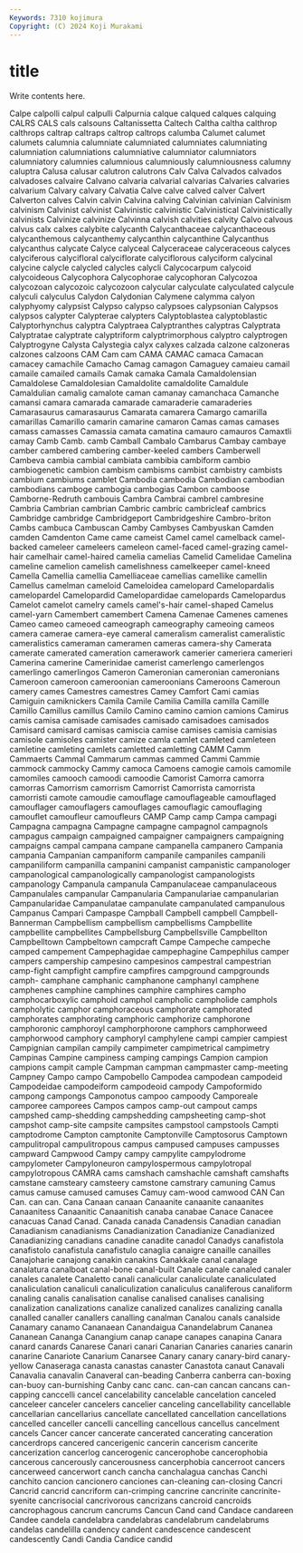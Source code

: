 ```yaml
---
Keywords: 7310 kojimura
Copyright: (C) 2024 Koji Murakami
---
```


# title

Write contents here.



 Calpe calpolli calpul calpulli Calpurnia calque
calqued calques calquing CALRS CALS cals calsouns Caltanissetta Caltech Caltha
caltha calthrop calthrops caltrap caltraps caltrop caltrops calumba Calumet calumet
calumets calumnia calumniate calumniated calumniates calumniating calumniation calumniations calumniative calumniator
calumniators calumniatory calumnies calumnious calumniously calumniousness calumny caluptra Calusa calusar
calutron calutrons Calv Calva Calvados calvados calvadoses calvaire Calvano calvaria
calvarial calvarias Calvaries calvaries calvarium Calvary calvary Calvatia Calve calve
calved calver Calvert Calverton calves Calvin calvin Calvina calving Calvinian
calvinian Calvinism calvinism Calvinist calvinist Calvinistic calvinistic Calvinistical Calvinistically calvinists
Calvinize calvinize Calvinna calvish calvities calvity Calvo calvous calvus calx
calxes calybite calycanth Calycanthaceae calycanthaceous calycanthemous calycanthemy calycanthin calycanthine Calycanthus
calycanthus calycate Calyce calyceal Calyceraceae calyceraceous calyces calyciferous calycifloral calyciflorate
calyciflorous calyciform calycinal calycine calycle calycled calycles calycli Calycocarpum calycoid
calycoideous Calycophora Calycophorae calycophoran Calycozoa calycozoan calycozoic calycozoon calycular calyculate
calyculated calycule calyculi calyculus Calydon Calydonian Calymene calymma calyon calyphyomy
calypsist Calypso calypso calypsoes calypsonian Calypsos calypsos calypter Calypterae calypters
Calyptoblastea calyptoblastic Calyptorhynchus calyptra Calyptraea Calyptranthes calyptras Calyptrata Calyptratae calyptrate
calyptriform calyptrimorphous calyptro calyptrogen Calyptrogyne Calysta Calystegia calyx calyxes calzada
calzone calzoneras calzones calzoons CAM Cam cam CAMA CAMAC camaca
Camacan camacey camachile Camacho Camag camagon Camaguey camaieu camail camaile
camailed camails Camak camaka Camala Camaldolensian Camaldolese Camaldolesian Camaldolite camaldolite
Camaldule Camaldulian camalig camalote caman camanay camanchaca Camanche camansi camara
camarada camarade camaraderie camaraderies Camarasaurus camarasaurus Camarata camarera Camargo camarilla
camarillas Camarillo camarin camarine camaron Camas camas camases camass camasses
Camassia camata camatina camauro camauros Camaxtli camay Camb Camb. camb
Camball Cambalo Cambarus Cambay cambaye camber cambered cambering camber-keeled cambers
Camberwell Cambeva cambia cambial cambiata cambibia cambiform cambio cambiogenetic cambion
cambism cambisms cambist cambistry cambists cambium cambiums camblet Cambodia cambodia
Cambodian cambodian cambodians camboge cambogia cambogias Cambon camboose Camborne-Redruth cambouis
Cambra Cambrai cambrel cambresine Cambria Cambrian cambrian Cambric cambric cambricleaf
cambrics Cambridge cambridge Cambridgeport Cambridgeshire Cambro-briton Cambs cambuca Cambuscan Camby
Cambyses Cambyuskan Camden camden Camdenton Came came cameist Camel camel
camelback camel-backed cameleer cameleers cameleon camel-faced camel-grazing camel-hair camelhair camel-haired
camelia camelias Camelid Camelidae Camelina cameline camelion camelish camelishness camelkeeper
camel-kneed Camella Camellia camellia Camelliaceae camellias camellike camellin Camellus camelman
cameloid Cameloidea camelopard Camelopardalis camelopardel Camelopardid Camelopardidae camelopards Camelopardus Camelot
camelot camelry camels camel's-hair camel-shaped Camelus camel-yarn Camembert camembert Camena
Camenae Camenes camenes Cameo cameo cameoed cameograph cameography cameoing cameos
camera camerae camera-eye cameral cameralism cameralist cameralistic cameralistics cameraman cameramen
cameras camera-shy Camerata camerate camerated cameration camerawork camerier cameriera camerieri
Camerina camerine Camerinidae camerist camerlengo camerlengos camerlingo camerlingos Cameron Cameronian
cameronian cameronians Cameroon cameroon cameroonian cameroonians Cameroons Cameroun camery cames
Camestres camestres Camey Camfort Cami camias Camiguin camiknickers Camila Camile
Camilia Camilla camilla Camille Camillo Camillus camillus Camilo Camino camino
camion camions Camirus camis camisa camisade camisades camisado camisadoes camisados
Camisard camisard camisas camiscia camise camises camisia camisias camisole camisoles
camister camize camla camlet camleted camleteen camletine camleting camlets camletted
camletting CAMM Camm Cammaerts Cammal Cammarum cammas cammed Cammi Cammie
cammock cammocky Cammy camoca Camoens camogie camois camomile camomiles camooch
camoodi camoodie Camorist Camorra camorra camorras Camorrism camorrism Camorrist Camorrista
camorrista camorristi camote camoudie camouflage camouflageable camouflaged camouflager camouflagers camouflages
camouflagic camouflaging camouflet camoufleur camoufleurs CAMP Camp camp Campa campagi
Campagna campagna Campagne campagne campagnol campagnols campagus campaign campaigned campaigner
campaigners campaigning campaigns campal campana campane campanella campanero Campania campania
Campanian campaniform campanile campaniles campanili campaniliform campanilla campanini campanist campanistic
campanologer campanological campanologically campanologist campanologists campanology Campanula campanula Campanulaceae campanulaceous
Campanulales campanular Campanularia Campanulariae campanularian Campanularidae Campanulatae campanulate campanulated campanulous
Campanus Campari Campaspe Campball Campbell campbell Campbell-Bannerman Campbellism campbellism campbellisms
Campbellite campbellite campbellites Campbellsburg Campbellsville Campbellton Campbelltown Campbeltown campcraft Campe
Campeche campeche camped campement Campephagidae campephagine Campephilus camper campers campership
campesino campesinos campestral campestrian camp-fight campfight campfire campfires campground campgrounds
camph- camphane camphanic camphanone camphanyl camphene camphenes camphine camphines camphire
camphires campho camphocarboxylic camphoid camphol campholic campholide camphols campholytic camphor
camphoraceous camphorate camphorated camphorates camphorating camphoric camphorize camphorone camphoronic camphoroyl
camphorphorone camphors camphorweed camphorwood camphory camphoryl camphylene campi campier campiest
Campignian campilan campily campimeter campimetrical campimetry Campinas Campine campiness camping
campings Campion campion campions campit cample Campman campman campmaster camp-meeting
Campney Campo campo Campobello Campodea campodean campodeid Campodeidae campodeiform campodeoid
campody Campoformido campong campongs Camponotus campoo campoody Camporeale camporee camporees
Campos campos camp-out campout camps campshed camp-shedding campshedding campsheeting camp-shot
campshot camp-site campsite campsites campstool campstools Campti camptodrome Campton camptonite
Camptonville Camptosorus Camptown campulitropal campulitropous campus campused campuses campusses campward
Campwood Campy campy campylite campylodrome campylometer Campyloneuron campylospermous campylotropal campylotropous
CAMRA cams camshach camshachle camshaft camshafts camstane camsteary camsteery camstone
camstrary camuning Camus camus camuse camused camuses Camuy cam-wood camwood
CAN Can Can. can can. Cana Canaan canaan Canaanite canaanite
canaanites Canaanitess Canaanitic Canaanitish canaba canabae Canace Canacee canacuas Canad
Canad. Canada canada Canadensis Canadian canadian Canadianism canadianisms Canadianization Canadianize
Canadianized Canadianizing canadians canadine canadite canadol Canadys canafistola canafistolo canafistula
canafistulo canaglia canaigre canaille canailles Canajoharie canajong canakin canakins Canakkale
canal canalage canalatura canalboat canal-bone canal-built Canale canale canaled canaler
canales canalete Canaletto canali canalicular canaliculate canaliculated canaliculation canaliculi canaliculization
canaliculus canaliferous canaliform canaling canalis canalisation canalise canalised canalises canalising
canalization canalizations canalize canalized canalizes canalizing canalla canalled canaller canallers
canalling canalman Canalou canals canalside Canamary canamo Cananaean Canandaigua Canandelabrum
Cananea Cananean Cananga Canangium canap canape canapes canapina Canara canard
canards Canarese Canari canari Canarian Canaries canaries canarin canarine Canariote
Canarium Canarsee Canary canary canary-bird canary-yellow Canaseraga canasta canastas canaster
Canastota canaut Canavali Canavalia canavalin Canaveral can-beading Canberra canberra can-boxing
can-buoy can-burnishing Canby canc canc. can-can cancan cancans can-capping canccelli
cancel cancelability cancelable cancelation canceled canceleer canceler cancelers cancelier canceling
cancellability cancellable cancellarian cancellarius cancellate cancellated cancellation cancellations cancelled canceller
cancelli cancelling cancellous cancellus cancelment cancels Cancer cancer cancerate cancerated
cancerating canceration cancerdrops cancered cancerigenic cancerin cancerism cancerite cancerization cancerlog
cancerogenic cancerophobe cancerophobia cancerous cancerously cancerousness cancerphobia cancerroot cancers cancerweed
cancerwort canch cancha canchalagua canchas Canchi canchito cancion cancionero canciones
can-cleaning can-closing Cancri Cancrid cancrid cancriform can-crimping cancrine cancrinite cancrinite-syenite
cancrisocial cancrivorous cancrizans cancroid cancroids cancrophagous cancrum cancrums Cancun Cand
cand Candace candareen Candee candela candelabra candelabras candelabrum candelabrums candelas
candelilla candency candent candescence candescent candescently Candi Candia Candice candid
